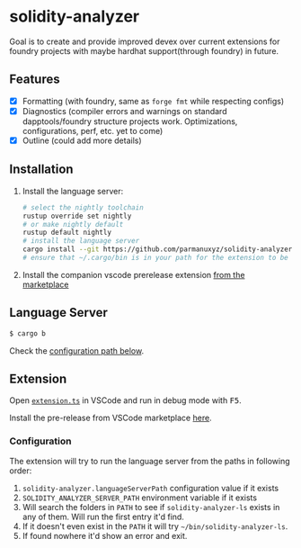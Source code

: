 # solidity-analyzer

Goal is to create and provide improved devex over current extensions
for foundry projects with maybe hardhat support(through foundry) in future.

## Features

- [x] Formatting (with foundry, same as `forge fmt` while respecting configs)
- [x] Diagnostics (compiler errors and warnings on standard dapptools/foundry structure projects work. Optimizations, configurations, perf, etc. yet to come)
- [x] Outline (could add more details)

## Installation

1. Install the language server:
   ```bash
   # select the nightly toolchain
   rustup override set nightly
   # or make nightly default
   rustup default nightly
   # install the language server
   cargo install --git https://github.com/parmanuxyz/solidity-analyzer --bin solidity-analyzer-ls
   # ensure that ~/.cargo/bin is in your path for the extension to be able to find it
   ```
2. Install the companion vscode prerelease extension [from the marketplace](https://marketplace.visualstudio.com/items?itemName=parmanu.solidity-analyzer-language-client-prerelease)

## Language Server

```bash
$ cargo b
```

Check the [configuration path below](#configuration).

## Extension

Open [`extension.ts`](./client/src/extension.ts) in VSCode and run in debug mode
with <kbd>F5</kbd>.

Install the pre-release from VSCode marketplace [here](https://marketplace.visualstudio.com/items?itemName=parmanu.solidity-analyzer-language-client-prerelease).

### Configuration

The extension will try to run the language server from the paths in following order:

1. `solidity-analyzer.languageServerPath` configuration value if it exists
2. `SOLIDITY_ANALYZER_SERVER_PATH` environment variable if it exists
3. Will search the folders in `PATH` to see if `solidity-analyzer-ls` exists in any of them. Will run the first entry it'd find.
4. If it doesn't even exist in the `PATH` it will try `~/bin/solidity-analyzer-ls`.
5. If found nowhere it'd show an error and exit.
